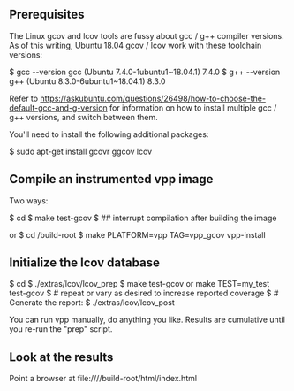 ## Prerequisites

The Linux gcov and lcov tools are fussy about gcc / g++ compiler
versions. As of this writing, Ubuntu 18.04 gcov / lcov work with
these toolchain versions:

  $ gcc --version
  gcc (Ubuntu 7.4.0-1ubuntu1~18.04.1) 7.4.0
  $ g++ --version
  g++ (Ubuntu 8.3.0-6ubuntu1~18.04.1) 8.3.0

Refer to
https://askubuntu.com/questions/26498/how-to-choose-the-default-gcc-and-g-version for information on how to install multiple gcc / g++ versions, and
switch between them.

You'll need to install the following additional packages:

  $ sudo apt-get install gcovr ggcov lcov

## Compile an instrumented vpp image

Two ways:

  $ cd <workspace-root>
  $ make test-gcov
  $ ## interrupt compilation after building the image

or
  $ cd <workspace-root>/build-root
  $ make PLATFORM=vpp TAG=vpp_gcov vpp-install

## Initialize the lcov database

  $ cd <workspace-root>
  $ ./extras/lcov/lcov_prep
  $ make test-gcov or make TEST=my_test test-gcov
  $ # repeat or vary as desired to increase reported coverage
  $ # Generate the report:
  $ ./extras/lcov/lcov_post

You can run vpp manually, do anything you like. Results are cumulative
until you re-run the "prep" script.

## Look at the results

Point a browser at file:///<workspace-root>/build-root/html/index.html
